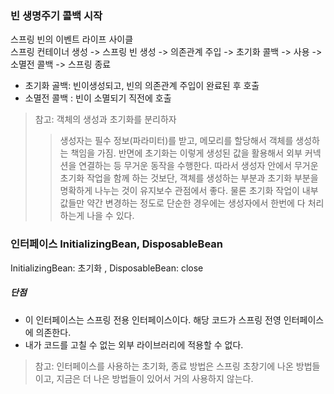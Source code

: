 ### 빈 생명주기 콜백 시작

스프링 빈의 이벤트 라이프 사이클 <br>
스프링 컨테이너 생성 -> 스프링 빈 생성 -> 의존관계 주입 -> 초기화 콜백 -> 사용 -> 소멸전 콜백 -> 스프링 종료

* 초기화 골백: 빈이생성되고, 빈의 의존관계 주입이 완료된 후 호출
* 소멸전 콜백 : 빈이 소멸되기 직전에 호출

> 참고: 객체의 생성과 초기화를 분리하자
> > 생성자는 필수 정보(파라미터)를 받고, 메모리를 할당해서 객체를 생성하는 책임을 가짐. 반면에 초기화는 이렇게 생성된 값을 활용해서 외부 커넥션을 연결하는 등 무거운 동작을 수행한다.
> 따라서 생성자 안에서 무거운 초기화 작업을 함께 하는 것보단, 객체를 생성하는 부분과 초기화 부분을 명확하게 나누는 것이 유지보수 관점에서 좋다.
> 물론 초기화 작업이 내부 값들만 약간 변경하는 정도로 단순한 경우에는 생성자에서 한번에 다 처리하는게 나을 수 있다.

### 인터페이스 InitializingBean, DisposableBean

InitializingBean: 초기화 , DisposableBean: close

##### 단점

* 이 인터페이스는 스프링 전용 인터페이스이다. 해당 코드가 스프링 전영 인터페이스에 의존한다.
* 내가 코드를 고칠 수 없는 외부 라이브러리에 적용할 수 없다. 
> 참고: 인터페이스를 사용하는 초기화, 종료 방법은 스프링 초창기에 나온 방법들이고, 지금은 더 나은 방법들이 있어서 거의 사용하지 않는다.
